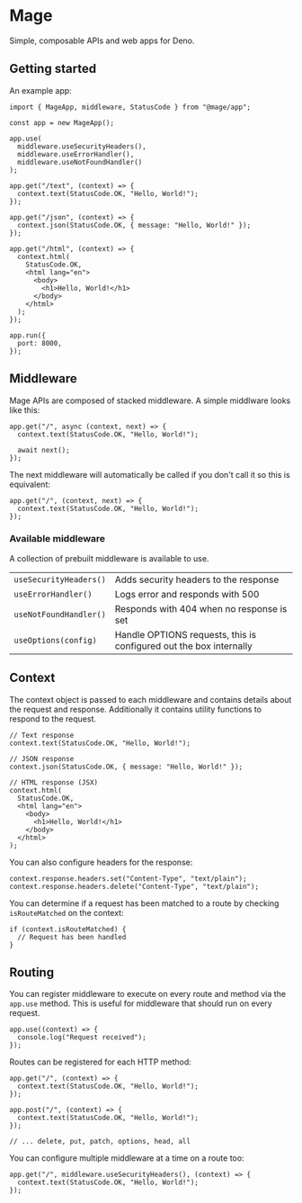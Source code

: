 # Mage

Simple, composable APIs and web apps for Deno.

## Getting started

An example app:

```tsx
import { MageApp, middleware, StatusCode } from "@mage/app";

const app = new MageApp();

app.use(
  middleware.useSecurityHeaders(),
  middleware.useErrorHandler(),
  middleware.useNotFoundHandler()
);

app.get("/text", (context) => {
  context.text(StatusCode.OK, "Hello, World!");
});

app.get("/json", (context) => {
  context.json(StatusCode.OK, { message: "Hello, World!" });
});

app.get("/html", (context) => {
  context.html(
    StatusCode.OK,
    <html lang="en">
      <body>
        <h1>Hello, World!</h1>
      </body>
    </html>
  );
});

app.run({
  port: 8000,
});
```

## Middleware

Mage APIs are composed of stacked middleware. A simple middlware looks like this:

```tsx
app.get("/", async (context, next) => {
  context.text(StatusCode.OK, "Hello, World!");

  await next();
});
```

The next middleware will automatically be called if you don't call it so this is equivalent:

```tsx
app.get("/", (context, next) => {
  context.text(StatusCode.OK, "Hello, World!");
});
```

### Available middleware

A collection of prebuilt middleware is available to use.

|                        |                                                                    |
| ---------------------- | ------------------------------------------------------------------ |
| `useSecurityHeaders()` | Adds security headers to the response                              |
| `useErrorHandler()`    | Logs error and responds with 500                                   |
| `useNotFoundHandler()` | Responds with 404 when no response is set                          |
| `useOptions(config)`   | Handle OPTIONS requests, this is configured out the box internally |

## Context

The context object is passed to each middleware and contains details about the request and response. Additionally it contains utility functions to respond to the request.

```tsx
// Text response
context.text(StatusCode.OK, "Hello, World!");

// JSON response
context.json(StatusCode.OK, { message: "Hello, World!" });

// HTML response (JSX)
context.html(
  StatusCode.OK,
  <html lang="en">
    <body>
      <h1>Hello, World!</h1>
    </body>
  </html>
);
```

You can also configure headers for the response:

```tsx
context.response.headers.set("Content-Type", "text/plain");
context.response.headers.delete("Content-Type", "text/plain");
```

You can determine if a request has been matched to a route by checking `isRouteMatched` on the context:

```tsx
if (context.isRouteMatched) {
  // Request has been handled
}
```

## Routing

You can register middleware to execute on every route and method via the `app.use` method. This is useful for middleware that should run on every request.

```tsx
app.use((context) => {
  console.log("Request received");
});
```

Routes can be registered for each HTTP method:

```tsx
app.get("/", (context) => {
  context.text(StatusCode.OK, "Hello, World!");
});

app.post("/", (context) => {
  context.text(StatusCode.OK, "Hello, World!");
});

// ... delete, put, patch, options, head, all
```

You can configure multiple middleware at a time on a route too:

```tsx
app.get("/", middleware.useSecurityHeaders(), (context) => {
  context.text(StatusCode.OK, "Hello, World!");
});
```

